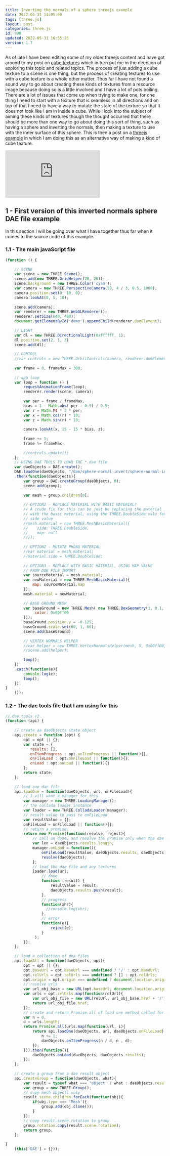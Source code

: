 ```yaml
---
title: Inverting the normals of a sphere threejs example
date: 2022-05-31 14:05:00
tags: [three.js]
layout: post
categories: three.js
id: 990
updated: 2022-05-31 16:55:23
version: 1.7
---
```


As of late I have been editing some of my older threejs content and have got around to my post on [cube textures](/2018/04/22/threejs-cube-texture/) which in turn put me in the direction of exploring this topic and related topics. The process of just adding a cube texture to a scene is one thing, but the process of creating textures to use with a cube texture is a whole other matter. Thus far I have not found a sound way to go about creating these kinds of textures from a resource image because doing so is a little involved and I have a lot of pots boiling. There are a lot of issues that come up when trying to make one, for one thing I need to start with a texture that is seamless in all directions and on top of that I need to have a way to mutate the state of the texture so that It does not look like I am in inside a cube. While I look into the subject of aiming these kinds of textures though the thought occurred that there should be more than one way to go about doing this sort of thing, such as having a sphere and inverting the normals, then making a texture to use with the inner surface of this sphere. This is then a post on a [threejs example](/2021/02/19/threejs-examples/) in which I am doing this as an alternative way of making a kind of cube texture.

<!-- more -->

<iframe class="youtube_video"  src="https://www.youtube.com/embed/nznbbT525Mk" title="YouTube video player" frameborder="0" allow="accelerometer; autoplay; clipboard-write; encrypted-media; gyroscope; picture-in-picture" allowfullscreen></iframe>


## 1 - First version of this inverted normals sphere DAE file example

In this section I will be going over what I have together thus far when it comes to the source code of this example.

### 1.1 - The main javaScript file

```js
(function () {
 
    // SCENE
    var scene = new THREE.Scene();
    scene.add(new THREE.GridHelper(20, 20));
    scene.background = new THREE.Color('cyan');
    var camera = new THREE.PerspectiveCamera(50, 4 / 3, 0.5, 1000);
    camera.position.set(0, 10, 0);
    camera.lookAt(0, 5, 10);
 
    scene.add(camera);
    var renderer = new THREE.WebGLRenderer();
    renderer.setSize(640, 480);
    document.getElementById('demo').appendChild(renderer.domElement);
 
    // LIGHT
    var dl = new THREE.DirectionalLight(0xffffff, 1);
    dl.position.set(2, 1, 3)
    scene.add(dl);
 
    // CONTROL
    //var controls = new THREE.OrbitControls(camera, renderer.domElement);
 
    var frame = 0, frameMax = 300;
 
    // app loop
    var loop = function () {
        requestAnimationFrame(loop);
        renderer.render(scene, camera);
 
        var per = frame / frameMax,
        bias = 1 - Math.abs( per - 0.5) / 0.5;
        var r = Math.PI * 2 * per;
        var x = Math.cos(r) * 10;
        var z = Math.sin(r) * 10;
 
        camera.lookAt(x, 15 - 15 * bias, z);
 
        frame += 1;
        frame %= frameMax;
 
        //controls.update();
    };
    // USING DAE TOOLS TO LOAD THE *.dae file
    var daeObjects = DAE.create();
    DAE.loadOne(daeObjects, "/dae/sphere-normal-invert/sphere-normal-invert.dae")
    .then(function(daeObjects){
        var group = DAE.createGroup(daeObjects, 0);
        scene.add(group);
 
        var mesh = group.children[0];
 
        // OPTION1 - REPLACE MATERIAL WITH BASIC MATERIAL?
        // A crude fix for this can be just be replacing the material
        // with the basic material, using the THREE.DoubleSide valu for the
        // side value
        //mesh.material = new THREE.MeshBasicMaterial({
        //    side: THREE.DoubleSide,
        //    map: null
        //});
 
        // OPTION2 - MUTATE PHONG MATERIAL 
        //var material = mesh.material;
        //material.side = THREE.DoubleSide;
 
        // OPTION3 - REPLACE WITH BASIC MATERIAL, USING MAP VALUE 
        // FROM DAE FILE IMPORT
        var sourceMaterial = mesh.material;
        var newMaterial = new THREE.MeshBasicMaterial({
            map: sourceMaterial.map
        });
        mesh.material = newMaterial;
 
        // BASE GROUND MESH
        var baseGround = new THREE.Mesh( new THREE.BoxGeometry(1, 0.1, 1), new THREE.MeshPhongMaterial({
             color: 0x00ff00
        }));
        baseGround.position.y = -0.125;
        baseGround.scale.set(60, 1, 60);
        scene.add(baseGround);
 
        // VERTEX NORMALS HELPER
        //var helper = new THREE.VertexNormalsHelper(mesh, 5, 0x00ff00, 3);
        //scene.add(helper);
 
        loop();
    })
    .catch(function(e){
        console.log(e);
        loop();
    });
}
    ());
```

### 1.2 - The dae tools file that I am using for this

```js
// dae tools r2
(function (api) {
 
    // create aa daeObjects state object
    api.create = function (opt) {
        opt = opt || {};
        var state = {
           results: [],
           onItemProgress : opt.onItemProgress || function(){},
           onFileLoad : opt.onFileLoad || function(){},
           onLoad : opt.onLoad || function(){}
        };
        return state;
    };
 
    // load one dae file
    api.loadOne = function(daeObjects, url, onFileLoad){
        // I will want a manager for this
        var manager = new THREE.LoadingManager();
        // the collada loader instance
        var loader = new THREE.ColladaLoader(manager);
        // result value to pass to onFileLoad
        var resultValue = {};
        onFileLoad = onFileLoad || function(){};
        // return a promise
        return new Promise(function(resolve, reject){
            // call on done, and resolve the promise only when the dae file AND all textures load
            var len = daeObjects.results.length;
            manager.onLoad = function(){
                onFileLoad(resultValue, daeObjects.results, daeObjects);
                resolve(daeObjects);
            };
            // load the dae file and any textures
            loader.load(url,
                // done
                function (result) {
                    resultValue = result;
                    daeObjects.results.push(result);
                },
                // progress
                function(xhr){
                  //console.log(xhr);
                },
                // error
                function(e){
                    reject(e);
                }
             );
        });
    };
 
    // load a collection of dea files
    api.loadAll = function(daeObjects, opt){
        opt = opt || {};
        opt.baseUrl = opt.baseUrl === undefined ? '/' : opt.baseUrl;
        opt.relUrls = opt.relUrls === undefined ? [] : opt.relUrls;
        opt.origin = opt.origin === undefined ? document.location.origin : opt.origin;
        // resolve urls
        var url_obj_base = new URL(opt.baseUrl, document.location.origin);
        var urls = opt.relUrls.map(function(relUrl){
            var url_obj_file = new URL(relUrl, url_obj_base.href + '/');
            return url_obj_file.href;
        });
        // create and return Promise.all of load one method called for each file
        var n = 0,
        d = urls.length;
        return Promise.all(urls.map(function(url, i){
            return api.loadOne(daeObjects, url, daeObjects.onFileLoad).then(function(){
                n += 1;
                daeObjects.onItemProgress(n / d, n , d);
            });
        })).then(function(){
            daeObjects.onLoad(daeObjects, daeObjects.results);
        });
    };
 
    // create a group from a dae result object
    api.createGroup = function(daeObjects, what){
        var result = typeof what === 'object' ? what : daeObjects.results[what];
        var group = new THREE.Group();
        // copy mesh objects only
        result.scene.children.forEach(function(obj){
            if(obj.type === 'Mesh'){
                group.add(obj.clone());
            }
        });
        // copy result.scene rotation to group
        group.rotation.copy(result.scene.rotation);
        return group;
    };
 
}
    (this['DAE'] = {}));
```